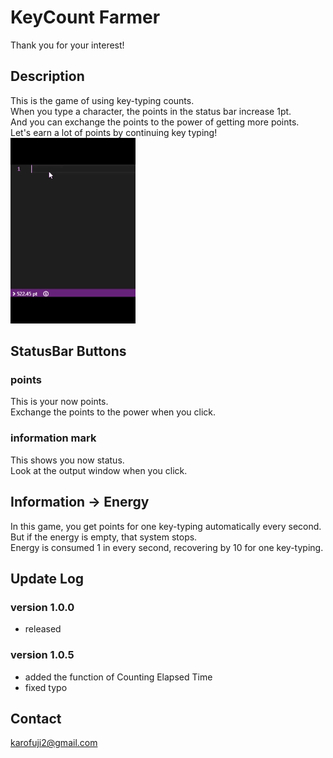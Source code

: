 # KeyCount Farmer
Thank you for your interest!

## Description
This is the game of using key-typing counts.  
When you type a character, the points in the status bar increase 1pt.  
And you can exchange the points to the power of getting more points.  
Let's earn a lot of points by continuing key typing!  
![demo](https://raw.githubusercontent.com/kato-hiroto/KeyClickFarmer/master/KeyClickFarmer01.gif)

## StatusBar Buttons
### points
This is your now points.  
Exchange the points to the power when you click.  

### information mark
This shows you now status.  
Look at the output window when you click.  

## Information -> Energy
In this game, you get points for one key-typing automatically every second.  
But if the energy is empty, that system stops.  
Energy is consumed 1 in every second, recovering by 10 for one key-typing.  

## Update Log
### version 1.0.0
- released

### version 1.0.5
- added the function of Counting Elapsed Time
- fixed typo

## Contact
karofuji2@gmail.com

